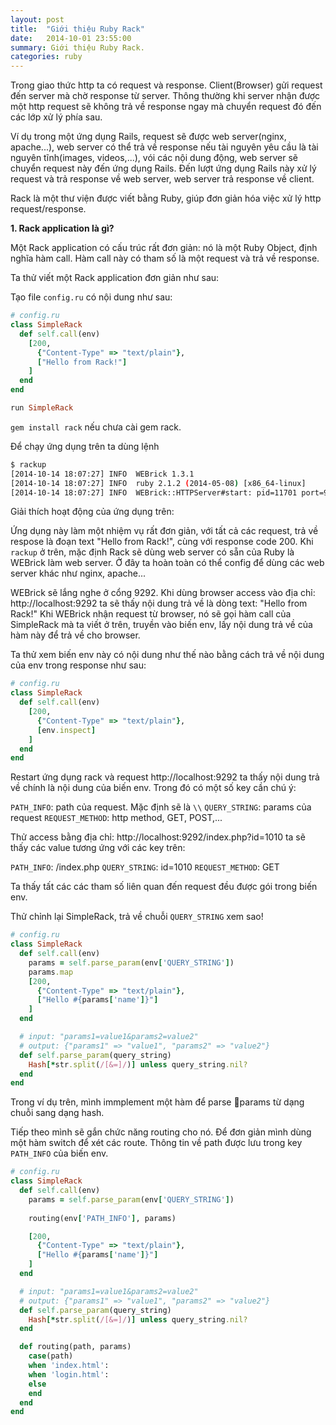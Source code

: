 ```yaml
---
layout: post
title:  "Giới thiệu Ruby Rack"
date:   2014-10-01 23:55:00
summary: Giới thiệu Ruby Rack.
categories: ruby
---
```


Trong giao thức http ta có request và response. Client(Browser) gửi request đến server mà chờ response từ server.
Thông thường khi server nhận được một http request sẽ không trả về response ngay mà chuyển request đó đến các lớp xử lý
phía sau.

Ví dụ trong một ứng dụng Rails, request sẽ được web server(nginx, apache...), web server có thể trả về response nếu tài
nguyên yêu cầu là tài nguyên tĩnh(images, videos,...), vói các nội dung động, web server sẽ chuyển request này đến ứng dụng Rails.
Đến lượt ứng dụng Rails này xử lý request và trả response về web server, web server trả response về client.

Rack là một thư viện được viết bằng Ruby, giúp đơn giản hóa việc xử lý http request/response.

__1. Rack application là gì?__

Một Rack application có cấu trúc rất đơn giản: nó là một Ruby Object, định nghĩa hàm call. Hàm call này có tham số là một request và trả về response.

Ta thử viết một Rack application đơn giản như sau:

Tạo file `config.ru` có nội dung như sau:

```ruby
# config.ru
class SimpleRack
  def self.call(env)
    [200,
      {"Content-Type" => "text/plain"},
      ["Hello from Rack!"]
    ]
  end
end

run SimpleRack
```

`gem install rack`  nếu chưa cài gem rack.

Để chạy ứng dụng trên ta dùng lệnh
```bash
$ rackup
[2014-10-14 18:07:27] INFO  WEBrick 1.3.1
[2014-10-14 18:07:27] INFO  ruby 2.1.2 (2014-05-08) [x86_64-linux]
[2014-10-14 18:07:27] INFO  WEBrick::HTTPServer#start: pid=11701 port=9292
```

Giải thích hoạt động của ứng dụng trên:

Ứng dụng này làm  một nhiệm vụ rất đơn giản, với tất cả các request, trả về respose là đoạn text "Hello from Rack!", cùng với response code 200.
Khi `rackup` ở trên, mặc định Rack sẽ dùng web server có sẵn của Ruby là WEBrick làm web server. Ở đây ta hoàn toàn có thể config để dùng các web server khác
như nginx, apache...

WEBrick sẽ lắng nghe ở cổng 9292. Khi dùng browser access vào địa chỉ: http://localhost:9292 ta sẽ thấy nội dung trả về là dòng text: "Hello from Rack!"
Khi WEBrick nhận request từ browser, nó sẽ gọi hàm call của SimpleRack mà ta viết ở trên, truyền vào biến env, lấy nội dung trả về của hàm này để trả về cho browser.

Ta thử xem biến env này có nội dung như thế nào bằng cách trả về nội dung của env trong response như sau:


```ruby
# config.ru
class SimpleRack
  def self.call(env)
    [200,
      {"Content-Type" => "text/plain"},
      [env.inspect]
    ]
  end
end
```

Restart ứng dụng rack và request http://localhost:9292 ta thấy nội dung trả về chính là nội dung của biến env. Trong đó có một số key cần chú ý:

`PATH_INFO`: path của request. Mặc định sẽ là `\\`
`QUERY_STRING`: params của request
`REQUEST_METHOD`: http method, GET, POST,...

Thử access bằng địa chỉ: http://localhost:9292/index.php?id=1010 ta sẽ thấy các value tương ứng với các key trên:

`PATH_INFO`: /index.php
`QUERY_STRING`: id=1010
`REQUEST_METHOD`: GET

Ta thấy tất các các tham số liên quan đến request đều được gói trong biến env.

Thử chỉnh lại SimpleRack,  trả về chuỗi `QUERY_STRING` xem sao!

```ruby
# config.ru
class SimpleRack
  def self.call(env)
    params = self.parse_param(env['QUERY_STRING'])
    params.map
    [200,
      {"Content-Type" => "text/plain"},
      ["Hello #{params['name']}"]
    ]
  end

  # input: "params1=value1&params2=value2"
  # output: {"params1" => "value1", "params2" => "value2"}
  def self.parse_param(query_string)
    Hash[*str.split(/[&=]/)] unless query_string.nil?
  end
end
```

Trong ví dụ trên, mình immplement một hàm để parse params từ dạng chuỗi sang dạng hash.

Tiếp theo mình sẽ gắn chức năng routing cho nó. Để đơn giản mình dùng một hàm switch để xét các route. Thông tin về path được lưu trong key `PATH_INFO` của biến env.

```ruby
# config.ru
class SimpleRack
  def self.call(env)
    params = self.parse_param(env['QUERY_STRING'])
    
    routing(env['PATH_INFO'], params)

    [200,
      {"Content-Type" => "text/plain"},
      ["Hello #{params['name']}"]
    ]
  end

  # input: "params1=value1&params2=value2"
  # output: {"params1" => "value1", "params2" => "value2"}
  def self.parse_param(query_string)
    Hash[*str.split(/[&=]/)] unless query_string.nil?
  end

  def routing(path, params)
    case(path)
    when 'index.html':
    when 'login.html':
    else
    end
  end
end
```
